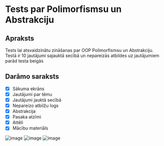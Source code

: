 # Tests par Polimorfismsu un Abstrakciju
## Apraksts
Tests lai atsvaidzinātu zināšanas par OOP Polimorfismsu un Abstrakciju. <br>
Testā ir 10 jautājumi sajauktā secībā un nepareizās atbildes uz jautājumiem parād testa beigās <br> 
## Darāmo saraksts
- [x] Sākuma ekrāns
- [x] Jautājumi par tēmu 
- [x] Jautājumi jauktā secībā 
- [x] Nepareizo atbilžu logs
- [x] Abstrakcija
- [x] Pasaka atzīmi
- [x] Attēli
- [x] Mācību materiāls <br>

![image](https://github.com/user-attachments/assets/d036deff-9ef9-4472-8272-574f3cc94687)
![image](https://github.com/user-attachments/assets/5dbd6e16-3ec7-4acc-88ee-a6babb44a69d)
![image](https://github.com/user-attachments/assets/7d60e1fb-ae90-4f88-a73e-0165cf861ea4)
